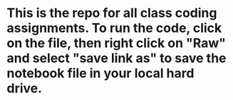 # This is the repo for all class coding assignments. To run the code, click on the file, then right click on "Raw" and select "save link as" to save the notebook file in your local hard drive. 
